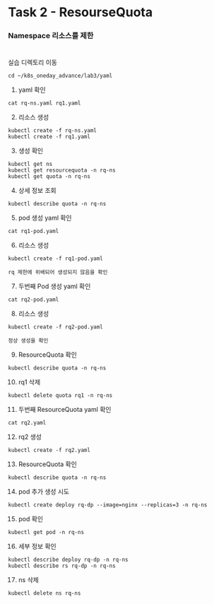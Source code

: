# Task 2 - ResourseQuota

### Namespace 리소스를 제한
#
실습 디렉토리 이동
```
cd ~/k8s_oneday_advance/lab3/yaml
```

1. yaml 확인
```
cat rq-ns.yaml rq1.yaml
```

2. 리소스 생성
```
kubectl create -f rq-ns.yaml
kubectl create -f rq1.yaml
```

3. 생성 확인
```
kubectl get ns
kubectl get resourcequota -n rq-ns
kubectl get quota -n rq-ns
```

4. 상세 정보 조회
```
kubectl describe quota -n rq-ns
```

5. pod 생성 yaml 확인
```
cat rq1-pod.yaml
```

6. 리소스 생성
```
kubectl create -f rq1-pod.yaml
```
`rq 제한에 위배되어 생성되지 않음을 확인`


7. 두번째 Pod 생성 yaml 확인
```
cat rq2-pod.yaml
```

8. 리소스 생성
```
kubectl create -f rq2-pod.yaml
```
`정상 생성을 확인`

9. ResourceQuota 확인
```
kubectl describe quota -n rq-ns
```

10. rq1 삭제
```
kubectl delete quota rq1 -n rq-ns
```

11. 두번째 ResourceQuota yaml 확인
```
cat rq2.yaml
```

12. rq2 생성
```
kubectl create -f rq2.yaml
```

13. ResourceQuota 확인
```
kubectl describe quota -n rq-ns
```

14. pod 추가 생성 시도
```
kubectl create deploy rq-dp --image=nginx --replicas=3 -n rq-ns
```

15. pod 확인
```
kubectl get pod -n rq-ns
```

16. 세부 정보 확인 
```
kubectl describe deploy rq-dp -n rq-ns
kubectl describe rs rq-dp -n rq-ns
```


17. ns 삭제
```
kubectl delete ns rq-ns
```